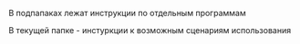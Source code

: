 В подпапаках лежат инструкции по отдельным программам

В текущей папке - инстуркции к возможным сценариям использования
